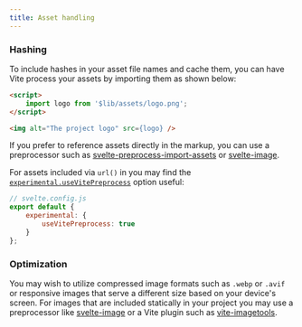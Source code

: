```yaml
---
title: Asset handling
---
```


### Hashing

To include hashes in your asset file names and cache them, you can have Vite process your assets by importing them as shown below:

```html
<script>
	import logo from '$lib/assets/logo.png';
</script>

<img alt="The project logo" src={logo} />
```

If you prefer to reference assets directly in the markup, you can use a preprocessor such as [svelte-preprocess-import-assets](https://github.com/bluwy/svelte-preprocess-import-assets) or [svelte-image](https://github.com/matyunya/svelte-image).

For assets included via `url()` in you may find the [`experimental.useVitePreprocess`](https://github.com/sveltejs/vite-plugin-svelte/blob/main/docs/config.md#usevitepreprocess) option useful:

```js
// svelte.config.js
export default {
	experimental: {
		useVitePreprocess: true
	}
};
```

### Optimization

You may wish to utilize compressed image formats such as `.webp` or `.avif` or responsive images that serve a different size based on your device's screen. For images that are included statically in your project you may use a preprocessor like [svelte-image](https://github.com/matyunya/svelte-image) or a Vite plugin such as [vite-imagetools](https://github.com/JonasKruckenberg/imagetools).
